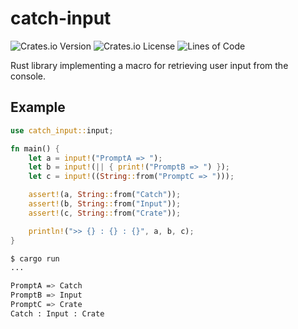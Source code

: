 # **catch-input**

![Crates.io Version](https://img.shields.io/crates/v/catch-input?color=orange&style=for-the-badge)
![Crates.io License](https://img.shields.io/crates/l/catch-input?style=for-the-badge)
![Lines of Code](https://img.shields.io/tokei/lines/github/c1m50c/catch-input?style=for-the-badge)

Rust library implementing a macro for retrieving user input from the console.


## **Example**
```rs
use catch_input::input;

fn main() {
    let a = input!("PromptA => ");
    let b = input!(|| { print!("PromptB => ") });
    let c = input!((String::from("PromptC => ")));

    assert!(a, String::from("Catch"));
    assert!(b, String::from("Input"));
    assert!(c, String::from("Crate"));

    println!(">> {} : {} : {}", a, b, c);
}
```

```bash
$ cargo run
...

PromptA => Catch
PromptB => Input
PromptC => Crate
Catch : Input : Crate
```